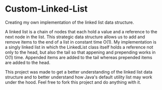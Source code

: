 # Custom-Linked-List
Creating my own implementation of the linked list data structure.

A linked list is a chain of nodes that each hold a value and a reference to the next node in the list.
This strategic data structure allows us to add and remove items to the end of a list in constant time O(1).
My implementation is a singly linked list in which the LinkedList class itself holds a reference not only to the head, but also the tail so that appening and prepending works in O(1) time. Appended items are added to the tail whereas prepended items are added to the head.

This project was made to get a better understanding of the linked list data structure and to better understand how Java's default utility list may work under the hood. Feel free to fork this project and do anything with it.
